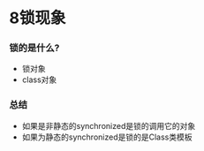# 8锁现象

### 锁的是什么?

- 锁对象
- class对象

### 总结

- 如果是非静态的synchronized是锁的调用它的对象
- 如果为静态的synchronized是锁的是Class类模板
